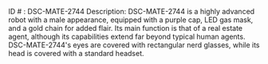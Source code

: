ID # : DSC-MATE-2744
Description: DSC-MATE-2744 is a highly advanced robot with a male appearance, equipped with a purple cap, LED gas mask, and a gold chain for added flair. Its main function is that of a real estate agent, although its capabilities extend far beyond typical human agents. DSC-MATE-2744's eyes are covered with rectangular nerd glasses, while its head is covered with a standard headset.